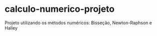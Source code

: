 # calculo-numerico-projeto
Projeto utilizando os métodos numéricos: Bisseção, Newton-Raphson e Halley
